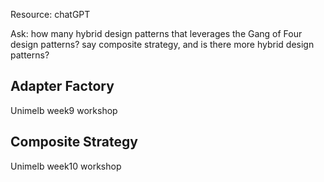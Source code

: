 Resource: chatGPT

Ask: how many hybrid design patterns that leverages the Gang of Four design patterns? say composite strategy, and is there more hybrid design patterns?





## Adapter Factory

Unimelb week9 workshop





## Composite Strategy

Unimelb week10 workshop